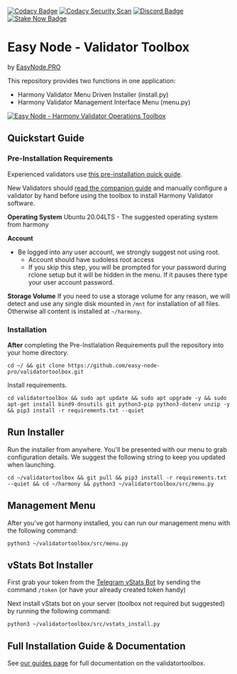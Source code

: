 [![Codacy Badge](https://app.codacy.com/project/badge/Grade/215c4479f0304b40a535f7e84ce75f55)](https://www.codacy.com/gh/easy-node-pro/validatortoolbox/dashboard?utm_source=github.com&amp;utm_medium=referral&amp;utm_content=easy-node-pro/validatortoolbox&amp;utm_campaign=Badge_Grade)
[![Codacy Security Scan](https://github.com/easy-node-pro/validatortoolbox/actions/workflows/codacy.yml/badge.svg?branch=main)](https://github.com/easy-node-pro/validatortoolbox/actions/workflows/codacy.yml)
[![Discord Badge](https://img.shields.io/badge/chat-discord-purple?logo=discord)](https://discord.gg/Rcz5T6D9CV)
[![Stake Now Badge](https://img.shields.io/badge/stake-harmony-brightgreen)](https://bit.ly/easynode)

# Easy Node - Validator Toolbox
by [EasyNode.PRO](http://EasyNode.PRO "EasyNode.PRO")

This repository provides two functions in one application:
-   Harmony Validator Menu Driven Installer (install.py)
-   Harmony Validator Management Interface Menu (menu.py)

[![Easy Node - Harmony Validator Operations Toolbox](http://img.youtube.com/vi/mtlgZQc7BjM/0.jpg)](https://www.youtube.com/watch?v=mtlgZQc7BjM "Easy Node - Harmony Validator Operations Toolbox")

## Quickstart Guide
### Pre-Installation Requirements
Experienced validators use [this pre-installation quick guide](https://guides.easynode.pro/harmonyquick-install "this pre-installation quick guide").

New Validators should [read the companion guide](https://guides.easynode.pro/harmony/companion) and manually configure a validator by hand before using the toolbox to install Harmony Validator software.

**Operating System**
Ubuntu 20.04LTS - The suggested operating system from harmony

**Account**
-   Be logged into any user account, we strongly suggest not using root.
	-   Account should have sudoless root access
	-   If you skip this step, you will be prompted for your password during rclone setup but it will be hidden in the menu. If it pauses there type your user account password.

**Storage Volume**
If you need to use a storage volume for any reason, we will detect and use any single disk mounted in `/mnt` for installation of all files. Otherwise all content is installed at `~/harmony`.

### Installation
**After** completing the Pre-Instlalation Requirements pull the repository into your home directory.
```text
cd ~/ && git clone https://github.com/easy-node-pro/validatortoolbox.git
```
Install requirements.
```text
cd validatortoolbox && sudo apt update && sudo apt upgrade -y && sudo apt-get install bind9-dnsutils git python3-pip python3-dotenv unzip -y && pip3 install -r requirements.txt --quiet
```

## Run Installer
Run the installer from anywhere. You'll be presented with our menu to grab configuration details. We suggest the following string to keep you updated when launching.
```text
cd ~/validatortoolbox && git pull && pip3 install -r requirements.txt --quiet && cd ~/harmony && python3 ~/validatortoolbox/src/menu.py
```

## Management Menu
After you've got harmony installed, you can run our management menu with the following command:
```text
python3 ~/validatortoolbox/src/menu.py
```

## vStats Bot Installer
First grab your token from the [Telegram vStats Bot](https://t.me/vstatsbot) by sending the command `/token` (or have your already created token handy)

Next install vStats bot on your server (toolbox not required but suggested) by running the following command:
```text
python3 ~/validatortoolbox/src/vstats_install.py
```

## Full Installation Guide & Documentation
See [our guides page](https://guides.easynode.pro/harmony) for full documentation on the validatortoolbox.
